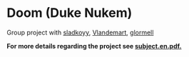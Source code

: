 # Doom (Duke Nukem)

Group project with [sladkoyy](https://github.com/sladkoyy), [Vlandemart](https://github.com/vlandemart), [glormell](https://github.com/glormell)

**For more details regarding the project see [subject.en.pdf.](https://github.com/ohelly/doom/blob/master/subject.en.pdf)**
